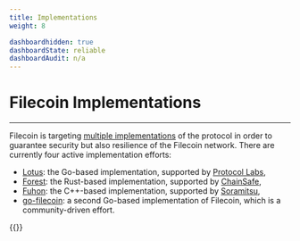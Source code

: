 ```yaml
---
title: Implementations
weight: 8

dashboardhidden: true
dashboardState: reliable
dashboardAudit: n/a
---
```


# Filecoin Implementations
---

Filecoin is targeting [multiple implementations](https://filecoin.io/blog/announcing-filecoin-implementations-in-rust-and-c++/) of the protocol in order to guarantee security but also resilience of the Filecoin network. There are currently four active implementation efforts:

- [Lotus](https://lotu.sh): the Go-based implementation, supported by [Protocol Labs](https://protocol.ai),
- [Forest](https://github.com/ChainSafe/forest): the Rust-based implementation, supported by [ChainSafe](https://chainsafe.io),
- [Fuhon](https://github.com/filecoin-project/cpp-filecoin): the C++-based implementation, supported by [Soramitsu](https://soramitsu.co.jp),
- [go-filecoin](https://github.com/filecoin-project/go-filecoin): a second Go-based implementation of Filecoin, which is a community-driven effort.


{{<dashboard-impl>}}



